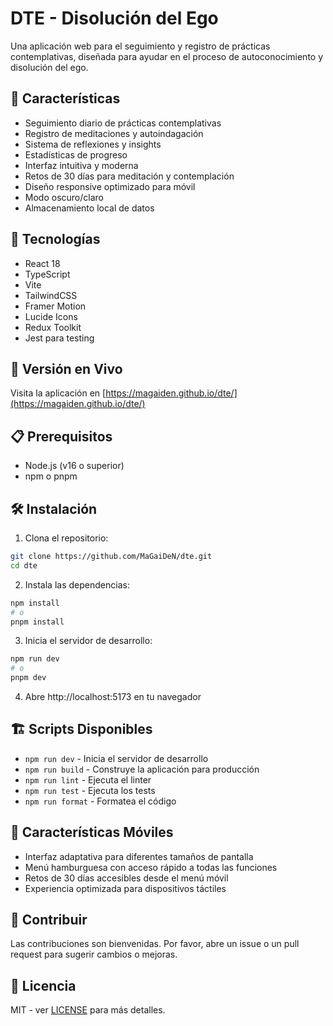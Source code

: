 # DTE - Disolución del Ego

Una aplicación web para el seguimiento y registro de prácticas contemplativas, diseñada para ayudar en el proceso de autoconocimiento y disolución del ego.

## 🌟 Características

- Seguimiento diario de prácticas contemplativas
- Registro de meditaciones y autoindagación
- Sistema de reflexiones y insights
- Estadísticas de progreso
- Interfaz intuitiva y moderna
- Retos de 30 días para meditación y contemplación
- Diseño responsive optimizado para móvil
- Modo oscuro/claro
- Almacenamiento local de datos

## 🚀 Tecnologías

- React 18
- TypeScript
- Vite
- TailwindCSS
- Framer Motion
- Lucide Icons
- Redux Toolkit
- Jest para testing

## 📱 Versión en Vivo

Visita la aplicación en [https://magaiden.github.io/dte/](https://magaiden.github.io/dte/)

## 📋 Prerequisitos

- Node.js (v16 o superior)
- npm o pnpm

## 🛠️ Instalación

1. Clona el repositorio:
```bash
git clone https://github.com/MaGaiDeN/dte.git
cd dte
```

2. Instala las dependencias:
```bash
npm install
# o
pnpm install
```

3. Inicia el servidor de desarrollo:
```bash
npm run dev
# o
pnpm dev
```

4. Abre http://localhost:5173 en tu navegador

## 🏗️ Scripts Disponibles

- `npm run dev` - Inicia el servidor de desarrollo
- `npm run build` - Construye la aplicación para producción
- `npm run lint` - Ejecuta el linter
- `npm run test` - Ejecuta los tests
- `npm run format` - Formatea el código

## 📱 Características Móviles

- Interfaz adaptativa para diferentes tamaños de pantalla
- Menú hamburguesa con acceso rápido a todas las funciones
- Retos de 30 días accesibles desde el menú móvil
- Experiencia optimizada para dispositivos táctiles

## 🤝 Contribuir

Las contribuciones son bienvenidas. Por favor, abre un issue o un pull request para sugerir cambios o mejoras.

## 📄 Licencia

MIT - ver [LICENSE](LICENSE) para más detalles.